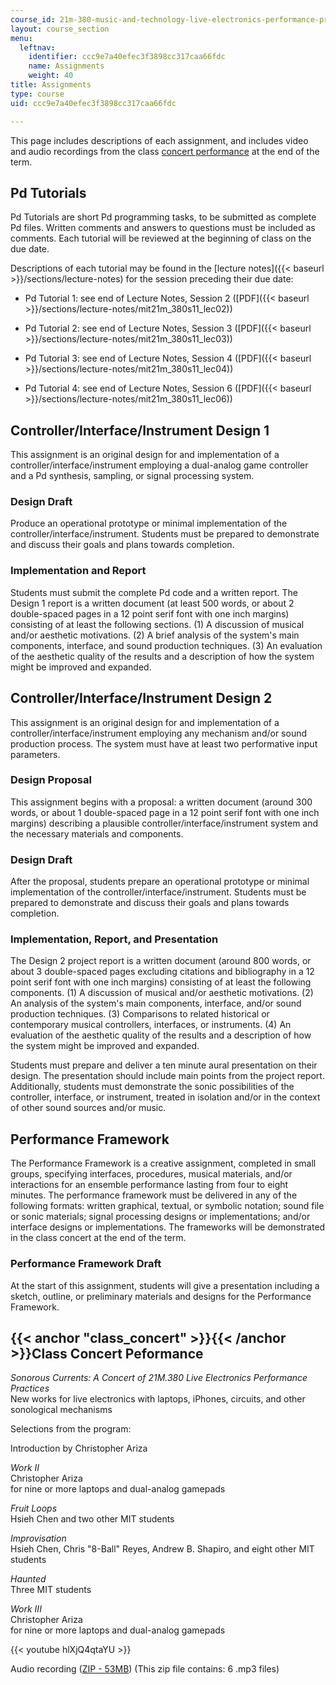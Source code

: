 ```yaml
---
course_id: 21m-380-music-and-technology-live-electronics-performance-practices-spring-2011
layout: course_section
menu:
  leftnav:
    identifier: ccc9e7a40efec3f3898cc317caa66fdc
    name: Assignments
    weight: 40
title: Assignments
type: course
uid: ccc9e7a40efec3f3898cc317caa66fdc

---
```


This page includes descriptions of each assignment, and includes video and audio recordings from the class [concert performance](#class_concert) at the end of the term.

Pd Tutorials
------------

Pd Tutorials are short Pd programming tasks, to be submitted as complete Pd files. Written comments and answers to questions must be included as comments. Each tutorial will be reviewed at the beginning of class on the due date.

Descriptions of each tutorial may be found in the [lecture notes]({{< baseurl >}}/sections/lecture-notes) for the session preceding their due date:

*   Pd Tutorial 1: see end of Lecture Notes, Session 2 ([PDF]({{< baseurl >}}/sections/lecture-notes/mit21m_380s11_lec02))
  
*   Pd Tutorial 2: see end of Lecture Notes, Session 3 ([PDF]({{< baseurl >}}/sections/lecture-notes/mit21m_380s11_lec03))
  
*   Pd Tutorial 3: see end of Lecture Notes, Session 4 ([PDF]({{< baseurl >}}/sections/lecture-notes/mit21m_380s11_lec04))
  
*   Pd Tutorial 4: see end of Lecture Notes, Session 6 ([PDF]({{< baseurl >}}/sections/lecture-notes/mit21m_380s11_lec06))

Controller/Interface/Instrument Design 1
----------------------------------------

This assignment is an original design for and implementation of a controller/interface/instrument employing a dual-analog game controller and a Pd synthesis, sampling, or signal processing system.

### Design Draft

Produce an operational prototype or minimal implementation of the controller/interface/instrument. Students must be prepared to demonstrate and discuss their goals and plans towards completion.

### Implementation and Report

Students must submit the complete Pd code and a written report. The Design 1 report is a written document (at least 500 words, or about 2 double-spaced pages in a 12 point serif font with one inch margins) consisting of at least the following sections. (1) A discussion of musical and/or aesthetic motivations. (2) A brief analysis of the system's main components, interface, and sound production techniques. (3) An evaluation of the aesthetic quality of the results and a description of how the system might be improved and expanded.

Controller/Interface/Instrument Design 2
----------------------------------------

This assignment is an original design for and implementation of a controller/interface/instrument employing any mechanism and/or sound production process. The system must have at least two performative input parameters.

### Design Proposal

This assignment begins with a proposal: a written document (around 300 words, or about 1 double-spaced page in a 12 point serif font with one inch margins) describing a plausible controller/interface/instrument system and the necessary materials and components.

### Design Draft

After the proposal, students prepare an operational prototype or minimal implementation of the controller/interface/instrument. Students must be prepared to demonstrate and discuss their goals and plans towards completion.

### Implementation, Report, and Presentation

The Design 2 project report is a written document (around 800 words, or about 3 double-spaced pages excluding citations and bibliography in a 12 point serif font with one inch margins) consisting of at least the following components. (1) A discussion of musical and/or aesthetic motivations. (2) An analysis of the system's main components, interface, and/or sound production techniques. (3) Comparisons to related historical or contemporary musical controllers, interfaces, or instruments. (4) An evaluation of the aesthetic quality of the results and a description of how the system might be improved and expanded.

Students must prepare and deliver a ten minute aural presentation on their design. The presentation should include main points from the project report. Additionally, students must demonstrate the sonic possibilities of the controller, interface, or instrument, treated in isolation and/or in the context of other sound sources and/or music.

Performance Framework
---------------------

The Performance Framework is a creative assignment, completed in small groups, specifying interfaces, procedures, musical materials, and/or interactions for an ensemble performance lasting from four to eight minutes. The performance framework must be delivered in any of the following formats: written graphical, textual, or symbolic notation; sound file or sonic materials; signal processing designs or implementations; and/or interface designs or implementations. The frameworks will be demonstrated in the class concert at the end of the term.

### Performance Framework Draft

At the start of this assignment, students will give a presentation including a sketch, outline, or preliminary materials and designs for the Performance Framework.

{{< anchor "class_concert" >}}{{< /anchor >}}Class Concert Peformance
---------------------------------------------------------------------

_Sonorous Currents: A Concert of 21M.380 Live Electronics Performance Practices_  
New works for live electronics with laptops, iPhones, circuits, and other sonological mechanisms

Selections from the program:

Introduction by Christopher Ariza

_Work II_  
Christopher Ariza  
for nine or more laptops and dual-analog gamepads

_Fruit Loops_  
Hsieh Chen and two other MIT students

_Improvisation_  
Hsieh Chen, Chris "8-Ball" Reyes, Andrew B. Shapiro, and eight other MIT students

_Haunted_  
Three MIT students

_Work III_  
Christopher Ariza  
for nine or more laptops and dual-analog gamepads

{{< youtube hlXjQ4qtaYU >}}

Audio recording ([ZIP - 53MB](/ans7870/21m/21m.380/S11/MIT21M_380S11_concert.zip)) (This zip file contains: 6 .mp3 files)